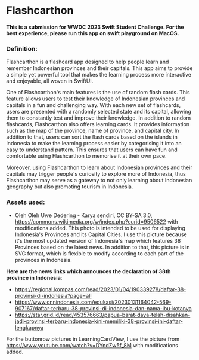 # Flashcarthon
**This is a submission for WWDC 2023 Swift Student Challenge. For the best experience, please run this app on swift playground on MacOS.**

### Definition:
Flashcarthon is a flashcard app designed to help people learn and remember Indonesian provinces and their capitals. This app aims to provide a simple yet powerful tool that makes the learning process more interactive and enjoyable, all woven in SwiftUI.

One of Flashcarthon's main features is the use of random flash cards. This feature allows users to test their knowledge of Indonesian provinces and capitals in a fun and challenging way. With each new set of flashcards, users are presented with a randomly selected state and its capital, allowing them to constantly test and improve their knowledge. In addition to random flashcards, Flashcarthon also offers learning cards. It provides information such as the map of the province, name of province, and capital city. In addition to that, users can sort the flash cards based on the islands in Indonesia to make the learning process easier by categorising it into an easy to understand pattern. This ensures that users can have fun and comfortable using Flashcarthon to memorise it at their own pace.

Moreover, using Flashcarthon to learn about Indonesian provinces and their capitals may trigger people's curiosity to explore more of Indonesia, thus Flashcarthon may serve as a gateway to not only learning about Indonesian geography but also promoting tourism in Indonesia.

### Assets used:
- Oleh Oleh Uwe Dedering - Karya sendiri, CC BY-SA 3.0, https://commons.wikimedia.org/w/index.php?curid=9506522 with modifications added. This photo is intended to be used for displaying Indonesia's Provinces and its Capital Cities. I use this picture because it's the most updated version of Indonesia's map which features 38 Provinces based on the latest news. In addition to that, this picture is in SVG format, which is flexible to modify according to each part of the provinces in Indonesia.

 **Here are the news links which announces the declaration of 38th province in Indonesia**:
- https://regional.kompas.com/read/2023/01/04/190339278/daftar-38-provinsi-di-indonesia?page=all
- https://www.cnnindonesia.com/edukasi/20230131164042-569-907167/daftar-terbaru-38-provinsi-di-indonesia-dan-nama-ibu-kotanya
- https://star.grid.id/read/453576663/papua-barat-daya-telah-disahkan-jadi-provinsi-terbaru-indonesia-kini-memiliki-38-provinsi-ini-daftar-lengkapnya

For the buttonrow pictures in LearningCardView, I use the picture from https://www.youtube.com/watch?v=DYndZw5f_8M with modifications added.
